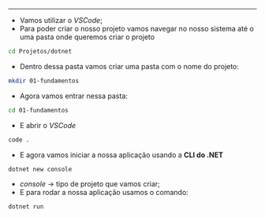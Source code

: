 ___
- Vamos utilizar o *VSCode*;
- Para poder criar o nosso projeto vamos navegar no nosso sistema até o uma pasta onde queremos criar o projeto
```zsh
cd Projetos/dotnet
```
- Dentro dessa pasta vamos criar uma pasta com o nome do projeto:
```zsh
mkdir 01-fundamentos
```
- Agora vamos entrar nessa pasta:
```zsh
cd 01-fundamentos
```
- E abrir o *VSCode*
```zsh
code .
```
- E agora vamos iniciar a nossa aplicação usando a **CLI do .NET**
```ZSH
dotnet new console
```
- *console* -> tipo de projeto que vamos criar;
- E para rodar a nossa aplicação usamos o comando:
```zsh
dotnet run
```
